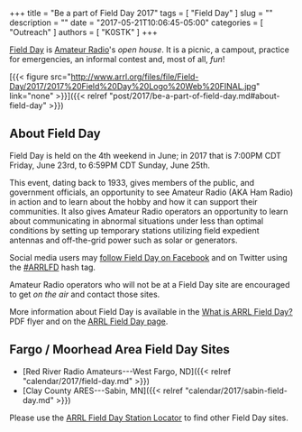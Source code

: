 +++
title = "Be a part of Field Day 2017"
tags = [ "Field Day" ]
slug = ""
description = ""
date = "2017-05-21T10:06:45-05:00"
categories = [ "Outreach" ]
authors = [ "K0STK" ]
+++

[Field Day](http://www.arrl.org/field-day) is [Amateur
Radio](http://www.arrl.org/what-is-ham-radio)'s *open house*.
It is a picnic, a campout, practice for emergencies, an informal contest and,
most of all, *fun*!

[{{< figure src="http://www.arrl.org/files/file/Field-Day/2017/2017%20Field%20Day%20Logo%20Web%20FINAL.jpg" link="none" >}}]({{< relref "post/2017/be-a-part-of-field-day.md#about-field-day" >}})

<!--more-->
## About Field Day

Field Day is held on the 4th weekend in June; in 2017 that
is 7:00PM CDT Friday, June 23rd, to 6:59PM CDT Sunday, June 25th. 

This event, dating back to 1933, gives members of the public, and
government officials, an opportunity to see Amateur Radio (AKA Ham
Radio) in action and to learn about the hobby and how it can support
their communities. It also gives Amateur Radio operators an opportunity
to learn about communicating in abnormal situations under less than
optimal conditions by setting up temporary stations utilizing field
expedient antennas and off-the-grid power such as solar or generators.

Social media users may
[follow Field Day on Facebook](https://www.facebook.com/events/1753742661610196/?acontext=%7B%22source%22%3A5%2C%22page_id_source%22%3A20069212407%2C%22action_history%22%3A%5B%7B%22surface%22%3A%22page%22%2C%22mechanism%22%3A%22main_list%22%2C%22extra_data%22%3A%22%7B%5C%22page_id%5C%22%3A20069212407%2C%5C%22tour_id%5C%22%3Anull%7D%22%7D%5D%2C%22has_source%22%3Atrue%7D) and on Twitter using the
[#ARRLFD](https://twitter.com/search?q=%23arrlfd&src=typd) hash tag. 

Amateur Radio operators who will not be at a Field Day site are
encouraged to get *on the air* and contact those sites.

More information about Field Day is available in the
[What is ARRL Field Day?](http://www.arrl.org/files/file/Field-Day/2017/6-2017%20FD%20Flier1.pdf)
PDF flyer and on the [ARRL Field Day page](http://www.arrl.org/field-day).

## Fargo / Moorhead Area Field Day Sites

* [Red River Radio Amateurs---West Fargo, ND]({{< relref "calendar/2017/field-day.md" >}})
* [Clay County ARES---Sabin, MN]({{< relref "calendar/2017/sabin-field-day.md" >}})

Please use the
[ARRL Field Day Station Locator](http://www.arrl.org/field-day-locator)
to find other Field Day sites.

